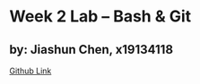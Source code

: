 # Week 2 Lab – Bash & Git
## by: Jiashun Chen, x19134118
[Github Link](https://github.com/jiashun-nci/devops-lab-2-task-6)
